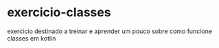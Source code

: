 # exercicio-classes
exercicio destinado a treinar e aprender um pouco sobre como funcione classes em kotlin

